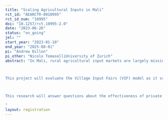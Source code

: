 ```yaml
---
title: "Scaling Agricultural Inputs in Mali"
rct_id: "AEARCTR-0010995"
rct_id_num: "10995"
doi: "10.1257/rct.10995-2.0"
date: "2023-06-26"
status: "on_going"
jel: ""
start_year: "2023-01-10"
end_year: "2025-08-01"
pi: "Andrew Dillon"
pi_other: "Nicolo TomaselliUniversity of Zurich"
abstract: "In Mali, rural agricultural input markets are largely missing, leading to productivity and welfare losses. Ag-dealers are constrained in opening new input markets as transportation costs and demand uncertainty are both high. Furthermore, liquidity in rural markets is low as banks face high loan costs per client.

This project will evaluate the Village Input Fairs (VIF) model as it scales. The VIF provides a solution to creating agricultural input markets by easing multiple constraints on the demand and supply sides. On the demand side, farmers use early commitment contracts to order inputs in the post-harvest period for delivery in the planting season and have access to credit. On the supply side, ag-dealers select VIFs to supply which are coordinated by private VIF enterprises. Private VIF enterprises are the market-makers, providing ag-dealers access to VIF markets, coordinating with microfinance partners, and generating revenue from the license sales to cover their costs.  

This research will answer questions about the effectiveness of private sector scaling strategies on input demand and supply side constraints of ag-dealers.   
"
layout: registration
---
```


